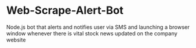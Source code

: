 # Web-Scrape-Alert-Bot
Node.js bot that alerts and notifies user via SMS and launching a browser window whenever there is vital stock news updated on the company website
